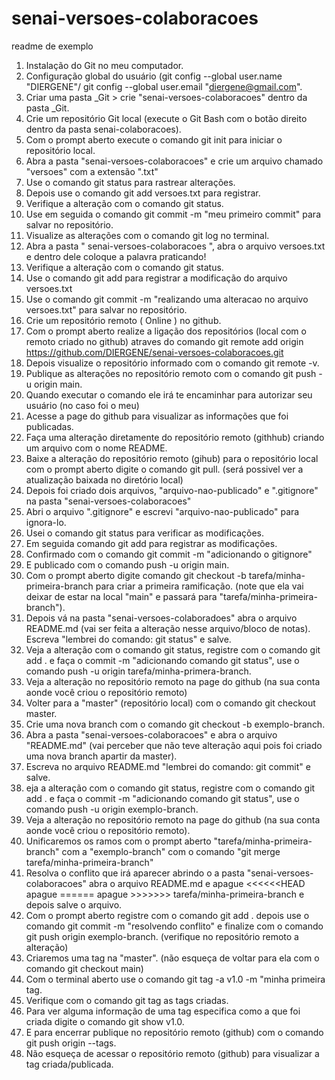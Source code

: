 # senai-versoes-colaboracoes

readme de exemplo

1. Instalação do Git no meu computador.
2. Configuração global do usuário (git config --global user.name "DIERGENE"/ git config --global user.email "diergene@gmail.com".
3. Criar uma pasta _Git > crie "senai-versoes-colaboracoes" dentro da pasta _Git.
4. Crie um repositório Git local (execute o Git Bash com o botão direito dentro da pasta senai-colaboracoes).
5. Com o prompt aberto execute o comando git init para iniciar o repositório local.
6. Abra a pasta "senai-versoes-colaboracoes" e crie um arquivo chamado "versoes" com a extensão ".txt"
7. Use o comando git status para rastrear alterações.
8. Depois use o comando git add versoes.txt para registrar.
9. Verifique a alteração com o comando git status.
10. Use em seguida o comando git commit -m "meu primeiro commit" para salvar no repositório.
11. Visualize as alterações com o comando git log no terminal.
12. Abra a pasta " senai-versoes-colaboracoes ", abra o arquivo versoes.txt e dentro dele coloque a palavra praticando!
13. Verifique a alteração com o comando git status.
14. Use o comando git add para registrar a modificação do arquivo versoes.txt
15. Use o comando  git commit -m "realizando uma alteracao no arquivo  versoes.txt" para salvar no repositório.
16. Crie um repositório remoto ( Online ) no github.
17. Com o prompt aberto realize a ligação dos repositórios (local com o remoto criado no github) atraves do comando git remote add origin https://github.com/DIERGENE/senai-versoes-colaboracoes.git
18. Depois visualize o repositório informado com o comando git remote -v.
19. Publique as alterações no repositório remoto com o comando git push -u origin main.
20. Quando executar o comando ele irá te encaminhar para autorizar seu usuário (no caso foi o meu)
21. Acesse a page do github para visualizar as informações que foi publicadas.
22. Faça uma alteração diretamente do repositório remoto (githhub) criando um arquivo com o nome README.
23. Baixe a alteração do repositório remoto (gihub) para o repositório local com o prompt aberto digite o comando git pull. (será possivel ver a atualização baixada no diretório local)
24. Depois foi criado dois arquivos, "arquivo-nao-publicado" e ".gitignore" na pasta "senai-versoes-colaboracoes"
25. Abri o arquivo ".gitignore" e escrevi "arquivo-nao-publicado" para ignora-lo.
26. Usei o comando git status para verificar as modificações.
27. Em seguida comando git add para registrar as modificações.
28. Confirmado com o comando git commit -m "adicionando o gitignore"
29. E publicado com o comando push -u origin main.
30. Com o prompt aberto digite comando git checkout -b tarefa/minha-primeira-branch para criar a primeira ramificação. (note que ela vai deixar de estar na local "main" e passará para "tarefa/minha-primeira-branch").
31. Depois vá na pasta "senai-versoes-colaboradoes" abra o arquivo README.md (vai ser feita a alteração nesse arquivo/bloco de notas). Escreva "lembrei do comando: git status" e salve.
32. Veja a alteração com o comando git status, registre com o comando git add . e faça o commit -m "adicionando comando git status", use o comando push -u origin tarefa/minha-primera-branch.
33. Veja a alteração no repositório remoto na page do github (na sua conta aonde você criou o repositório remoto)
34. Volter para a "master" (repositório local) com o comando  git checkout master.
35. Crie uma nova branch com o comando git checkout -b exemplo-branch.
36. Abra a pasta "senai-versoes-colaboracoes" e abra o arquivo "README.md" (vai perceber que não teve alteração aqui pois foi criado uma nova branch apartir da master).
37. Escreva no arquivo README.md "lembrei do comando: git commit" e salve.
38. eja a alteração com o comando git status, registre com o comando git add . e faça o commit -m "adicionando comando git status", use o comando push -u origin exemplo-branch.
39. Veja a alteração no repositório remoto na page do github (na sua conta aonde você criou o repositório remoto).
40. Unificaremos os ramos com o prompt aberto "tarefa/minha-primeira-branch" com a "exemplo-branch" com o comando "git merge tarefa/minha-primeira-branch" 
41. Resolva o conflito que irá aparecer abrindo o a pasta "senai-versoes-colaboracoes" abra o arquivo README.md e apague <<<<<<HEAD apague ====== apague >>>>>>> tarefa/minha-primeira-branch e depois salve o arquivo.
42. Com o prompt aberto registre com o comando git add . depois use o comando git commit -m "resolvendo conflito"
  e finalize com o comando git push origin exemplo-branch. (verifique no repositório remoto a alteração)
43. Criaremos uma tag na "master". (não esqueça de voltar para ela com o comando git checkout main)
44. Com o terminal aberto  use o comando git tag -a v1.0 -m "minha primeira tag.
45. Verifique com o comando git tag as tags criadas.
46. Para ver alguma informação de uma tag especifica como a que foi criada digite o comando git show v1.0.
47. E para encerrar publique no repositório remoto (github) com o comando git push origin --tags.
50. Não esqueça de acessar o repositório remoto (github) para visualizar a tag criada/publicada.
